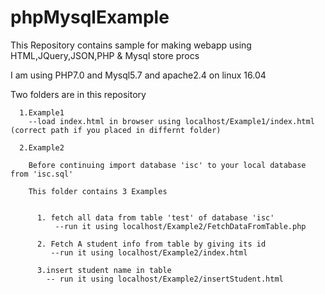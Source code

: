 # phpMysqlExample
This Repository contains sample for making webapp using HTML,JQuery,JSON,PHP &amp; Mysql store procs

I am using PHP7.0 and Mysql5.7 and apache2.4 on linux 16.04

Two folders are in this repository
    
      1.Example1
        --load index.html in browser using localhost/Example1/index.html (correct path if you placed in differnt folder)
       
      2.Example2
      
        Before continuing import database 'isc' to your local database from 'isc.sql'
                
        This folder contains 3 Examples
        
        
          1. fetch all data from table 'test' of database 'isc' 
              --run it using localhost/Example2/FetchDataFromTable.php
              
          2. Fetch A student info from table by giving its id
             --run it using localhost/Example2/index.html
          
          3.insert student name in table
            -- run it using localhost/Example2/insertStudent.html
